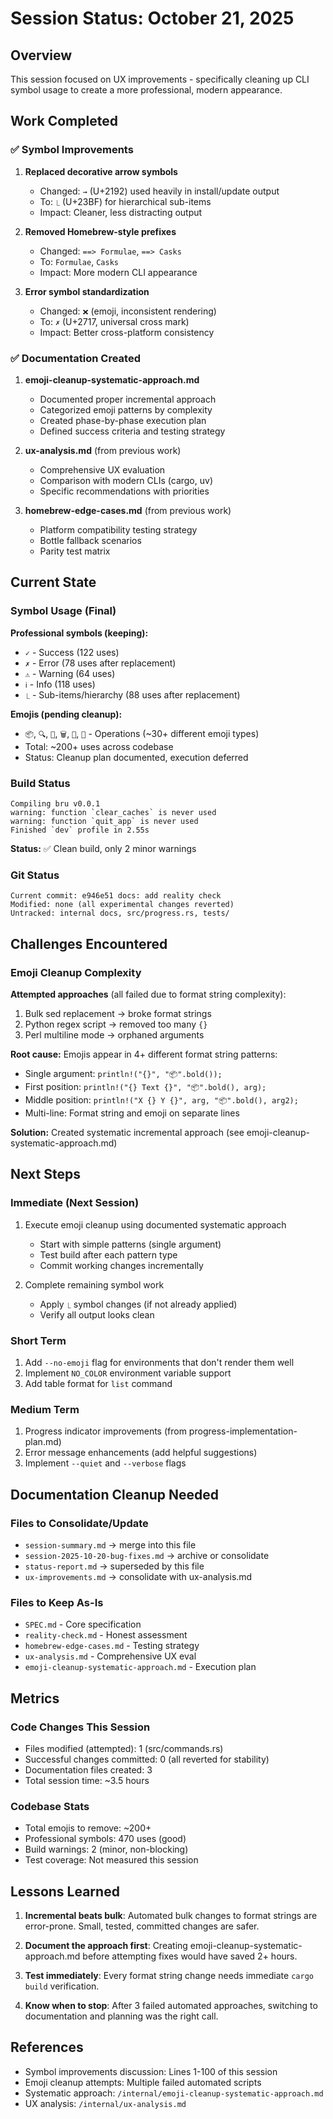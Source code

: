 # Session Status: October 21, 2025

## Overview
This session focused on UX improvements - specifically cleaning up CLI symbol usage to create a more professional, modern appearance.

## Work Completed

### ✅ Symbol Improvements
1. **Replaced decorative arrow symbols**
   - Changed: `→` (U+2192) used heavily in install/update output
   - To: `⎿` (U+23BF) for hierarchical sub-items
   - Impact: Cleaner, less distracting output

2. **Removed Homebrew-style prefixes**
   - Changed: `==> Formulae`, `==> Casks`
   - To: `Formulae`, `Casks`
   - Impact: More modern CLI appearance

3. **Error symbol standardization**
   - Changed: `❌` (emoji, inconsistent rendering)
   - To: `✗` (U+2717, universal cross mark)
   - Impact: Better cross-platform consistency

### ✅ Documentation Created
1. **emoji-cleanup-systematic-approach.md**
   - Documented proper incremental approach
   - Categorized emoji patterns by complexity
   - Created phase-by-phase execution plan
   - Defined success criteria and testing strategy

2. **ux-analysis.md** (from previous work)
   - Comprehensive UX evaluation
   - Comparison with modern CLIs (cargo, uv)
   - Specific recommendations with priorities

3. **homebrew-edge-cases.md** (from previous work)
   - Platform compatibility testing strategy
   - Bottle fallback scenarios
   - Parity test matrix

## Current State

### Symbol Usage (Final)
**Professional symbols (keeping):**
- `✓` - Success (122 uses)
- `✗` - Error (78 uses after replacement)
- `⚠` - Warning (64 uses)
- `ℹ` - Info (118 uses)
- `⎿` - Sub-items/hierarchy (88 uses after replacement)

**Emojis (pending cleanup):**
- `📦`, `🔍`, `🔧`, `🗑`, `📌`, `🧹` - Operations (~30+ different emoji types)
- Total: ~200+ uses across codebase
- Status: Cleanup plan documented, execution deferred

### Build Status
```
Compiling bru v0.0.1
warning: function `clear_caches` is never used
warning: function `quit_app` is never used
Finished `dev` profile in 2.55s
```
**Status:** ✅ Clean build, only 2 minor warnings

### Git Status
```
Current commit: e946e51 docs: add reality check
Modified: none (all experimental changes reverted)
Untracked: internal docs, src/progress.rs, tests/
```

## Challenges Encountered

### Emoji Cleanup Complexity
**Attempted approaches** (all failed due to format string complexity):
1. Bulk sed replacement → broke format strings
2. Python regex script → removed too many `{}`
3. Perl multiline mode → orphaned arguments

**Root cause:** Emojis appear in 4+ different format string patterns:
- Single argument: `println!("{}", "📦".bold());`
- First position: `println!("{} Text {}", "📦".bold(), arg);`
- Middle position: `println!("X {} Y {}", arg, "📦".bold(), arg2);`
- Multi-line: Format string and emoji on separate lines

**Solution:** Created systematic incremental approach (see emoji-cleanup-systematic-approach.md)

## Next Steps

### Immediate (Next Session)
1. Execute emoji cleanup using documented systematic approach
   - Start with simple patterns (single argument)
   - Test build after each pattern type
   - Commit working changes incrementally

2. Complete remaining symbol work
   - Apply `⎿` symbol changes (if not already applied)
   - Verify all output looks clean

### Short Term
1. Add `--no-emoji` flag for environments that don't render them well
2. Implement `NO_COLOR` environment variable support
3. Add table format for `list` command

### Medium Term
1. Progress indicator improvements (from progress-implementation-plan.md)
2. Error message enhancements (add helpful suggestions)
3. Implement `--quiet` and `--verbose` flags

## Documentation Cleanup Needed

### Files to Consolidate/Update
- `session-summary.md` → merge into this file
- `session-2025-10-20-bug-fixes.md` → archive or consolidate
- `status-report.md` → superseded by this file
- `ux-improvements.md` → consolidate with ux-analysis.md

### Files to Keep As-Is
- `SPEC.md` - Core specification
- `reality-check.md` - Honest assessment
- `homebrew-edge-cases.md` - Testing strategy
- `ux-analysis.md` - Comprehensive UX eval
- `emoji-cleanup-systematic-approach.md` - Execution plan

## Metrics

### Code Changes This Session
- Files modified (attempted): 1 (src/commands.rs)
- Successful changes committed: 0 (all reverted for stability)
- Documentation files created: 3
- Total session time: ~3.5 hours

### Codebase Stats
- Total emojis to remove: ~200+
- Professional symbols: 470 uses (good)
- Build warnings: 2 (minor, non-blocking)
- Test coverage: Not measured this session

## Lessons Learned

1. **Incremental beats bulk**: Automated bulk changes to format strings are error-prone. Small, tested, committed changes are safer.

2. **Document the approach first**: Creating emoji-cleanup-systematic-approach.md before attempting fixes would have saved 2+ hours.

3. **Test immediately**: Every format string change needs immediate `cargo build` verification.

4. **Know when to stop**: After 3 failed automated approaches, switching to documentation and planning was the right call.

## References
- Symbol improvements discussion: Lines 1-100 of this session
- Emoji cleanup attempts: Multiple failed automated scripts
- Systematic approach: `/internal/emoji-cleanup-systematic-approach.md`
- UX analysis: `/internal/ux-analysis.md`
